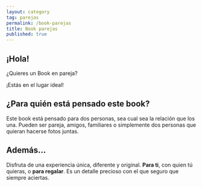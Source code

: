 ```yaml
---
layout: category
tag: parejas
permalink: /book-parejas
title: Book parejas
published: true
---
```

## ¡Hola!
¿Quieres un Book en pareja?

¡Estás en el lugar ideal!

## ¿Para quién está pensado este book?
Este book está pensado para dos personas, sea cual sea la relación que los una. Pueden ser pareja, amigos, familiares o simplemente dos personas que quieran hacerse fotos juntas.


## Además...
Disfruta de una experiencia única, diferente y original. **Para ti**, con quien tú quieras, o **para regalar**. Es un detalle precioso con el que seguro que siempre aciertas.
